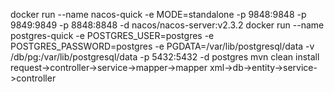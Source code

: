 docker run --name nacos-quick -e MODE=standalone -p 9848:9848 -p 9849:9849 -p 8848:8848 -d nacos/nacos-server:v2.3.2
docker run --name postgres-quick -e POSTGRES_USER=postgres -e POSTGRES_PASSWORD=postgres -e PGDATA=/var/lib/postgresql/data -v /db/pg:/var/lib/postgresql/data -p 5432:5432 -d postgres
mvn clean install
request->controller->service->mapper->mapper xml->db->entity->service->controller